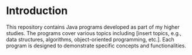 # Introduction

This repository contains Java programs developed as part of my higher studies. The programs cover various topics including [insert topics, e.g., data structures, algorithms, object-oriented programming, etc.]. Each program is designed to demonstrate specific concepts and functionalities.

